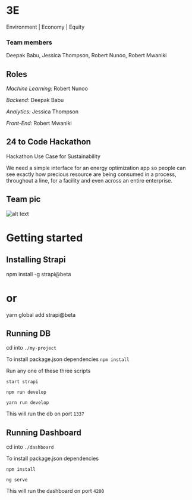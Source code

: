 # 3E
Environment | Economy | Equity

### Team members
Deepak Babu, Jessica Thompson, Robert Nunoo, Robert Mwaniki

## Roles
*Machine Learning:* Robert Nunoo

*Backend:* Deepak Babu

*Analytics:* Jessica Thompson

*Front-End:* Robert Mwaniki

## 24 to Code Hackathon
Hackathon Use Case for Sustainability

We need a simple interface for an energy optimization app so people can see exactly how precious resource are being consumed in a process, throughout a line, for a facility and even across an entire enterprise. 

## Team pic
![alt text](https://github.com/rnunoo/3E/blob/master/team_pic.png?raw=true)
# Getting started

## Installing Strapi 

npm install -g strapi@beta
# or
yarn global add strapi@beta

## Running DB

cd into `./my-project`

To install package.json dependencies
`npm install`

Run any one of these three scripts

`start strapi`

`npm run develop`

`yarn run develop`

This will run the db on port `1337`

## Running Dashboard

cd into `./dashboard`

To install package.json dependencies

`npm install`

`ng serve`

This will run the dashboard on port `4200`

